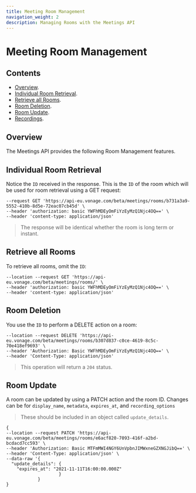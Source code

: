 ```yaml
---
title: Meeting Room Management
navigation_weight: 2
description: Managing Rooms with the Meetings API
---
```


# Meeting Room Management

## Contents

* [Overview](#overview).
* [Individual Room Retrieval](#individual-room-retrieval).
* [Retrieve all Rooms](#retrieve-all-rooms).
* [Room Deletion](#room-deletion).
* [Room Update](#room-update).
* [Recordings](#recordings).

## Overview

The Meetings API provides the following Room Management features.

## Individual Room Retrieval

Notice the ``ID`` received in the response. This is the ``ID`` of the room which will be used for room retrieval using a GET request:

``` curl
--request GET 'https://api-eu.vonage.com/beta/meetings/rooms/b731a3a9-5552-410b-8d5e-72eac07cb45d' \
--header 'authorization: basic YWFhMDEyOmFiYzEyMzQ1Njc4OQ==' \
--header 'content-type: application/json'
```

> The response will be identical whether the room is long term or instant.

## Retrieve all Rooms

To retrieve all rooms, omit the ``ID``:

``` curl
--location --request GET 'https://api-eu.vonage.com/beta/meetings/rooms/' \
--header 'authorization: basic YWFhMDEyOmFiYzEyMzQ1Njc4OQ==' \
--header 'content-type: application/json'
```

## Room Deletion

You use the ``ID`` to perform a DELETE action on a room:

``` curl
--location --request DELETE 'https://api-eu.vonage.com/beta/meetings/rooms/b307d837-c0ce-4619-8c5c-70e418ef9693' \
--header 'Authorization: Basic YWFhMDEyOmFiYzEyMzQ1Njc4OQ==' \
--header 'Content-Type: application/json'
```

> This operation will return a ``204`` status.

## Room Update

A room can be updated by using a PATCH action and the room ID. Changes can be for ``display_name``, ``metadata``, ``expires_at``, and ``recording_options``
> These should be included in an object called ``update_details``.

``` curl
{
--location --request PATCH 'https://api-eu.vonage.com/beta/meetings/rooms/e6acf820-7093-416f-a2bd-bcdacd7cc593' \
--header 'Authorization: Basic MTFmMWI4NGY6UnVpbnJIMWxneGZXNGJibQ==' \
--header 'Content-Type: application/json' \
--data-raw '{
  "update_details": {
    "expires_at": "2021-11-11T16:00:00.000Z"
                    }
            }
}
```
